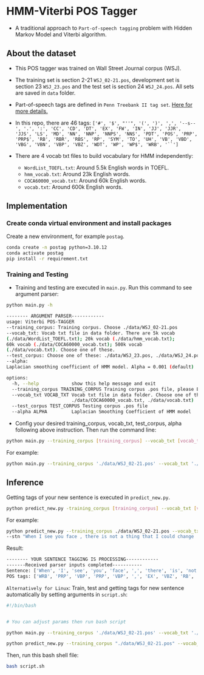 # HMM-Viterbi POS Tagger

- A traditional approach to ``Part-of-speech tagging`` problem with Hidden Markov Model and Viterbi algorithm.

## About the dataset

- This POS tagger was trained on Wall Street Journal corpus (WSJ).

- The training set is section 2-21 ``WSJ_02-21.pos``, development set is section 23 ``WSJ_23.pos`` and the test set is section 24 ``WSJ_24.pos``. All sets are saved in ``data`` folder.

- Part-of-speech tags are defined in ``Penn Treebank II tag set``. [Here for more details.](https://www.ling.upenn.edu/courses/Fall_2003/ling001/penn_treebank_pos.html)
  
- In this repo, there are 46 tags:
`['#', '$', "''", '(', ')', ',', '--s--', '.', ':', 'CC', 'CD', 'DT', 'EX', 'FW', 'IN', 'JJ', 'JJR', 'JJS', 'LS', 'MD', 'NN', 'NNP', 'NNPS', 'NNS', 'PDT', 'POS', 'PRP', 'PRP$', 'RB', 'RBR', 'RBS', 'RP', 'SYM', 'TO', 'UH', 'VB', 'VBD', 'VBG', 'VBN', 'VBP', 'VBZ', 'WDT', 'WP', 'WP$', 'WRB', '``']`

- There are 4 vocab txt files to build vocabulary for HMM independently:
  - ``WordList_TOEFL.txt``: Around 5.5k English words in TOEFL.
  - ``hmm_vocab.txt``: Around 23k English words.
  - ``COCA60000_vocab.txt``: Around 60k English words.
  - ``vocab.txt``: Around 600k English words.

## Implementation

### Create conda virtual environment and install packages

Create a new environment, for example ``postag``.

```sh
conda create -n postag python=3.10.12
conda activate postag
pip install -r requirement.txt
```

### Training and Testing
- Training and testing are executed in ``main.py``. Run this command to see argument parser:
  
```sh
python main.py -h
```
```sh
-------- ARGUMENT PARSER------------
usage: Viterbi POS-TAGGER 
--training_corpus: Training corpus. Choose ./data/WSJ_02-21.pos
--vocab_txt: Vocab txt file in data folder. There are 5k vocab
(./data/WordList_TOEFL.txt); 20k vocab (./data/hmm_vocab.txt);
60k vocab (./data/COCA60000_vocab.txt); 500k vocab
(./data/vocab.txt). Choose one of these.
--test_corpus: Choose one of these: ./data/WSJ_23.pos, ./data/WSJ_24.pos
--alpha:
Laplacian smoothing coefficient of HMM model. Alpha = 0.001 (default)

options:
  -h, --help            show this help message and exit
  --training_corpus TRAINING_CORPUS Training corpus .pos file, please Enter this: ./data/WSJ_02-21.pos
  --vocab_txt VOCAB_TXT Vocab txt file in data folder. Choose one of these (./data/WordList_TOEFL.txt, ./data/hmm_vocab.txt,
                        ./data/COCA60000_vocab.txt, ./data/vocab.txt)
  --test_corpus TEST_CORPUS Testing corpus .pos file
  --alpha ALPHA         Laplacian Smoothing Coefficient of HMM model
```
- Config your desired training_corpus, vocab_txt, test_corpus, alpha following above instruction. Then run the command line:

```sh
python main.py --training_corpus [training_corpus] --vocab_txt [vocab_txt] --test_corpus [test_corpus] --alpha [alpha]
```

For example:
```sh
python main.py --training_corpus './data/WSJ_02-21.pos' --vocab_txt './data/hmm_vocab.txt' --test_corpus './data/WSJ_24.pos' --alpha 0.001
```
## Inference

Getting tags of your new sentence is executed in ``predict_new.py``.

```sh
python predict_new.py -training_corpus [training_corpus] --vocab_txt [vocab_txt] --alpha [alpha]--stn [Your sentence]
```
For example:

```sh
python predict_new.py --training_corpus ./data/WSJ_02-21.pos --vocab_txt ./data/hmm_vocab.txt --alpha 0.001
--stn "When I see you face , there is not a thing that I could change . Because you are amazing , just the way you are." 
```

Result:

```sh
-------- YOUR SENTENCE TAGGING IS PROCESSING------------
-------Received parser inputs completed-----------
Sentence: ['When', 'I', 'see', 'you', 'face', ',', 'there', 'is', 'not', 'a', 'thing', 'that', 'I', 'could', 'change', '.', 'Because', 'you', 'are', 'amazing', ',', 'just', 'the', 'way', 'you', 'are', '.']
POS tags: ['WRB', 'PRP', 'VBP', 'PRP', 'VBP', ',', 'EX', 'VBZ', 'RB', 'DT', 'NN', 'IN', 'PRP', 'MD', 'VB', '.', 'IN', 'PRP', 'VBP', 'JJ', ',', 'RB', 'DT', 'NN', 'PRP', 'VBP', '.']
```

``Alternatively for Linux``: Train, test and getting tags for new sentence automatically by setting arguments in ``script.sh``:

```sh
#!/bin/bash


# You can adjust params then run bash script 

python main.py --training_corpus './data/WSJ_02-21.pos' --vocab_txt './data/hmm_vocab.txt' --test_corpus './data/WSJ_24.pos' --alpha 0.001

python predict_new.py --training_corpus "./data/WSJ_02-21.pos" --vocab_txt "./data/hmm_vocab.txt" --alpha 0.001 --stn "You just want attention. You dont want my heart."
```
Then, run this bash shell file:

```sh
bash script.sh
```

